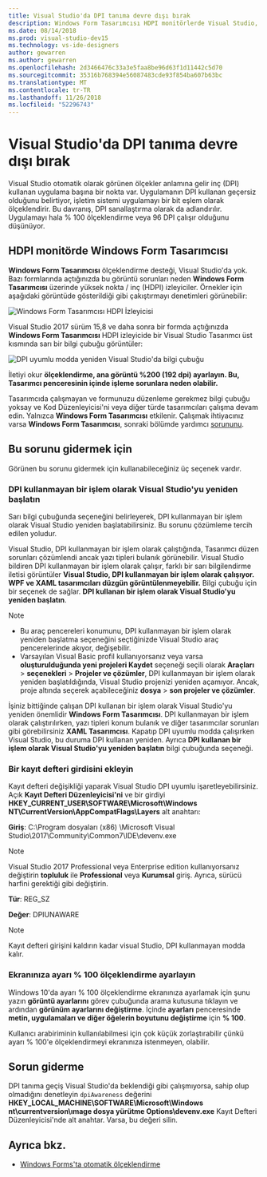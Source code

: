 ```yaml
---
title: Visual Studio'da DPI tanıma devre dışı bırak
description: Windows Form Tasarımcısı HDPI monitörlerde Visual Studio, DPI kullanmayan bir işlem olarak çalıştırmayı öğrenin ve sınırlamalar açıklanır.
ms.date: 08/14/2018
ms.prod: visual-studio-dev15
ms.technology: vs-ide-designers
author: gewarren
ms.author: gewarren
ms.openlocfilehash: 2d3466476c33a3e5faa8be96d63f1d11442c5d70
ms.sourcegitcommit: 35316b768394e56087483cde93f854ba607b63bc
ms.translationtype: MT
ms.contentlocale: tr-TR
ms.lasthandoff: 11/26/2018
ms.locfileid: "52296743"
---
```

# <a name="disable-dpi-awareness-in-visual-studio"></a>Visual Studio'da DPI tanıma devre dışı bırak

Visual Studio otomatik olarak görünen ölçekler anlamına gelir inç (DPI) kullanan uygulama başına bir nokta var. Uygulamanın DPI kullanan geçersiz olduğunu belirtiyor, işletim sistemi uygulamayı bir bit eşlem olarak ölçeklendirir. Bu davranış, DPI sanallaştırma olarak da adlandırılır. Uygulamayı hala % 100 ölçeklendirme veya 96 DPI çalışır olduğunu düşünüyor.

## <a name="windows-forms-designer-on-hdpi-monitors"></a>HDPI monitörde Windows Form Tasarımcısı

**Windows Form Tasarımcısı** ölçeklendirme desteği, Visual Studio'da yok. Bazı formlarında açtığınızda bu görüntü sorunları neden **Windows Form Tasarımcısı** üzerinde yüksek nokta / inç (HDPI) izleyiciler. Örnekler için aşağıdaki görüntüde gösterildiği gibi çakıştırmayı denetimleri görünebilir:

![Windows Form Tasarımcısı HDPI İzleyicisi](media/disable-dpi-awareness-visual-studio/win-forms-designer-hdpi.png)

Visual Studio 2017 sürüm 15,8 ve daha sonra bir formda açtığınızda **Windows Form Tasarımcısı** HDPI izleyicide bir Visual Studio Tasarımcı üst kısmında sarı bir bilgi çubuğu görüntüler:

![DPI uyumlu modda yeniden Visual Studio'da bilgi çubuğu](media/disable-dpi-awareness-visual-studio/scaling-gold-bar.png)

İletiyi okur **ölçeklendirme, ana görüntü %200 (192 dpi) ayarlayın. Bu, Tasarımcı penceresinin içinde işleme sorunlara neden olabilir.**

Tasarımcıda çalışmayan ve formunuzu düzenleme gerekmez bilgi çubuğu yoksay ve Kod Düzenleyicisi'ni veya diğer türde tasarımcıları çalışma devam edin. Yalnızca **Windows Form Tasarımcısı** etkilenir. Çalışmak ihtiyacınız varsa **Windows Form Tasarımcısı**, sonraki bölümde yardımcı [sorununu](#to-resolve-the-problem).

## <a name="to-resolve-the-problem"></a>Bu sorunu gidermek için

Görünen bu sorunu gidermek için kullanabileceğiniz üç seçenek vardır.

### <a name="restart-visual-studio-as-a-dpi-unaware-process"></a>DPI kullanmayan bir işlem olarak Visual Studio'yu yeniden başlatın

Sarı bilgi çubuğunda seçeneğini belirleyerek, DPI kullanmayan bir işlem olarak Visual Studio yeniden başlatabilirsiniz. Bu sorunu çözümleme tercih edilen yoludur.

Visual Studio, DPI kullanmayan bir işlem olarak çalıştığında, Tasarımcı düzen sorunları çözümlendi ancak yazı tipleri bulanık görünebilir. Visual Studio bildiren DPI kullanmayan bir işlem olarak çalışır, farklı bir sarı bilgilendirme iletisi görüntüler **Visual Studio, DPI kullanmayan bir işlem olarak çalışıyor. WPF ve XAML tasarımcıları düzgün görüntülenmeyebilir.** Bilgi çubuğu için bir seçenek de sağlar. **DPI kullanan bir işlem olarak Visual Studio'yu yeniden başlatın**.

> [!NOTE]
> - Bu araç pencereleri konumunu, DPI kullanmayan bir işlem olarak yeniden başlatma seçeneğini seçtiğinizde Visual Studio araç pencerelerinde akıyor, değişebilir.
> - Varsayılan Visual Basic profil kullanıyorsanız veya varsa **oluşturulduğunda yeni projeleri Kaydet** seçeneği seçili olarak **Araçları** > **seçenekleri**  >  **Projeler ve çözümler**, DPI kullanmayan bir işlem olarak yeniden başlatıldığında, Visual Studio projenizi yeniden açamıyor. Ancak, proje altında seçerek açabileceğiniz **dosya** > **son projeler ve çözümler**.

İşiniz bittiğinde çalışan DPI kullanan bir işlem olarak Visual Studio'yu yeniden önemlidir **Windows Form Tasarımcısı**. DPI kullanmayan bir işlem olarak çalıştırılırken, yazı tipleri konum bulanık ve diğer tasarımcılar sorunları gibi görebilirsiniz **XAML Tasarımcısı**. Kapatıp DPI uyumlu modda çalışırken Visual Studio, bu duruma DPI kullanan yeniden. Ayrıca **DPI kullanan bir işlem olarak Visual Studio'yu yeniden başlatın** bilgi çubuğunda seçeneği.

### <a name="add-a-registry-entry"></a>Bir kayıt defteri girdisini ekleyin

Kayıt defteri değişikliği yaparak Visual Studio DPI uyumlu işaretleyebilirsiniz. Açık **Kayıt Defteri Düzenleyicisi'ni** ve bir girdiyi **HKEY_CURRENT_USER\SOFTWARE\Microsoft\Windows NT\CurrentVersion\AppCompatFlags\Layers** alt anahtarı:

**Giriş**: C:\Program dosyaları (x86) \Microsoft Visual Studio\2017\Community\Common7\IDE\devenv.exe

   > [!NOTE]
   > Visual Studio 2017 Professional veya Enterprise edition kullanıyorsanız değiştirin **topluluk** ile **Professional** veya **Kurumsal** giriş. Ayrıca, sürücü harfini gerektiği gibi değiştirin.

**Tür**: REG_SZ

**Değer**: DPIUNAWARE

> [!NOTE]
> Kayıt defteri girişini kaldırın kadar visual Studio, DPI kullanmayan modda kalır.

### <a name="set-your-display-scaling-setting-to-100"></a>Ekranınıza ayarı % 100 ölçeklendirme ayarlayın

Windows 10'da ayarı % 100 ölçeklendirme ekranınıza ayarlamak için şunu yazın **görüntü ayarlarını** görev çubuğunda arama kutusuna tıklayın ve ardından **görünüm ayarlarını değiştirme**. İçinde **ayarları** penceresinde **metin, uygulamaları ve diğer öğelerin boyutunu değiştirme** için **% 100**.

Kullanıcı arabiriminin kullanılabilmesi için çok küçük zorlaştırabilir çünkü ayarı % 100'e ölçeklendirmeyi ekranınıza istenmeyen, olabilir.

## <a name="troubleshoot"></a>Sorun giderme

DPI tanıma geçiş Visual Studio'da beklendiği gibi çalışmıyorsa, sahip olup olmadığını denetleyin `dpiAwareness` değerini **HKEY_LOCAL_MACHINE\SOFTWARE\Microsoft\Windows nt\currentversion\ımage dosya yürütme Options\devenv.exe**  Kayıt Defteri Düzenleyicisi'nde alt anahtar. Varsa, bu değeri silin.

## <a name="see-also"></a>Ayrıca bkz.

- [Windows Forms'ta otomatik ölçeklendirme](automatic-scaling-in-windows-forms.md)
